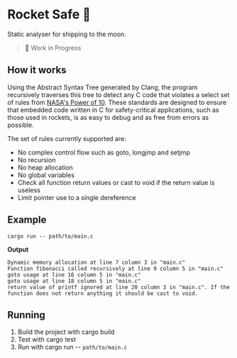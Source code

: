 # Rocket Safe 🚀

Static analyser for shipping to the moon.

> 👷 Work in Progress 

## How it works

Using the Abstract Syntax Tree generated by Clang, the program recursively traverses this tree to detect any C code
that violates a select set of rules from [NASA's Power of 10](https://en.wikipedia.org/wiki/The_Power_of_10:_Rules_for_Developing_Safety-Critical_Code). These standards are designed to ensure that embedded code written in C for safety-critical applications, such as those used in rockets, is as easy to debug and as free from errors as possible.

The set of rules currently supported are:

-   No complex control flow such as goto, longjmp and setjmp
-   No recursion
-   No heap allocation
-   No global variables
-   Check all function return values or cast to void if the return value is useless
-   Limit pointer use to a single dereference

## Example

```
cargo run -- path/to/main.c
```

**Output**

```
Dynamic memory allocation at line 7 column 3 in "main.c"
Function fibonacci called recursively at line 9 column 5 in "main.c"
goto usage at line 16 column 5 in "main.c"
goto usage at line 18 column 5 in "main.c"
return value of printf ignored at line 20 column 3 in "main.c". If the function does not return anything it should be cast to void.
```

## Running

1. Build the project with cargo build
2. Test with cargo test
3. Run with cargo run -- `path/to/main.c`
